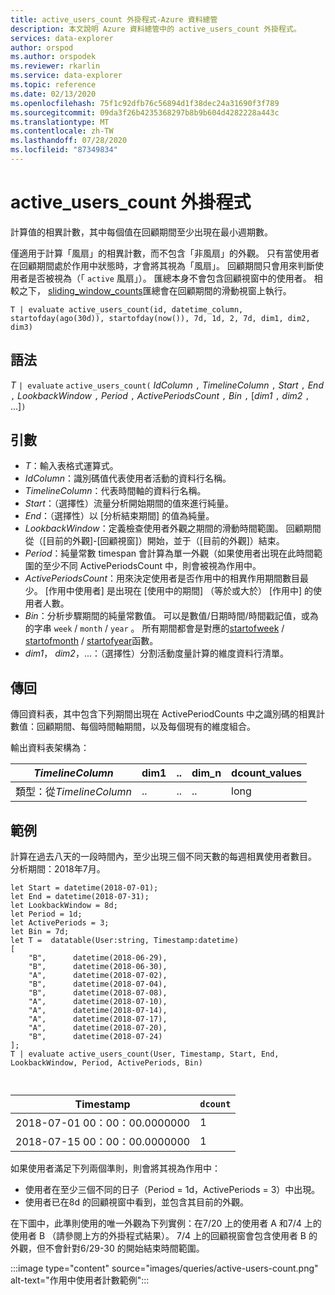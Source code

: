 ```yaml
---
title: active_users_count 外掛程式-Azure 資料總管
description: 本文說明 Azure 資料總管中的 active_users_count 外掛程式。
services: data-explorer
author: orspod
ms.author: orspodek
ms.reviewer: rkarlin
ms.service: data-explorer
ms.topic: reference
ms.date: 02/13/2020
ms.openlocfilehash: 75f1c92dfb76c56894d1f38dec24a31690f3f789
ms.sourcegitcommit: 09da3f26b4235368297b8b9b604d4282228a443c
ms.translationtype: MT
ms.contentlocale: zh-TW
ms.lasthandoff: 07/28/2020
ms.locfileid: "87349834"
---
```

# <a name="active_users_count-plugin"></a>active_users_count 外掛程式

計算值的相異計數，其中每個值在回顧期間至少出現在最小週期數。

僅適用于計算「風扇」的相異計數，而不包含「非風扇」的外觀。 只有當使用者在回顧期間處於作用中狀態時，才會將其視為「風扇」。 回顧期間只會用來判斷使用者是否被視為（「 `active` 風扇」）。 匯總本身不會包含回顧視窗中的使用者。 相較之下， [sliding_window_counts](sliding-window-counts-plugin.md)匯總會在回顧期間的滑動視窗上執行。

```kusto
T | evaluate active_users_count(id, datetime_column, startofday(ago(30d)), startofday(now()), 7d, 1d, 2, 7d, dim1, dim2, dim3)
```

## <a name="syntax"></a>語法

*T* `| evaluate` `active_users_count(` *IdColumn* `,` *TimelineColumn* `,` *Start* `,` *End* `,` *LookbackWindow* `,` *Period* `,` *ActivePeriodsCount* `,` *Bin* `,` [*dim1* `,` *dim2* `,` ...]`)`

## <a name="arguments"></a>引數

* *T*：輸入表格式運算式。
* *IdColumn*：識別碼值代表使用者活動的資料行名稱。 
* *TimelineColumn*：代表時間軸的資料行名稱。
* *Start*：（選擇性）流量分析開始期間的值來進行純量。
* *End*：（選擇性）以 [分析結束期間] 的值為純量。
* *LookbackWindow*：定義檢查使用者外觀之期間的滑動時間範圍。 回顧期間從（[目前的外觀]-[回顧視窗]）開始，並于（[目前的外觀]）結束。 
* *Period*：純量常數 timespan 會計算為單一外觀（如果使用者出現在此時間範圍的至少不同 ActivePeriodsCount 中，則會被視為作用中。
* *ActivePeriodsCount*：用來決定使用者是否作用中的相異作用期間數目最少。 [作用中使用者] 是出現在 [使用中的期間] （等於或大於） [作用中] 的使用者人數。
* *Bin*：分析步驟期間的純量常數值。 可以是數值/日期時間/時間戳記值，或為的字串 `week` / `month` / `year` 。 所有期間都會是對應的[startofweek](startofweekfunction.md) / [startofmonth](startofmonthfunction.md) / [startofyear](startofyearfunction.md)函數。
* *dim1*， *dim2*，...：（選擇性）分割活動度量計算的維度資料行清單。

## <a name="returns"></a>傳回

傳回資料表，其中包含下列期間出現在 ActivePeriodCounts 中之識別碼的相異計數值：回顧期間、每個時間軸期間，以及每個現有的維度組合。

輸出資料表架構為：

|*TimelineColumn*|dim1|..|dim_n|dcount_values|
|---|---|---|---|---|
|類型：從*TimelineColumn*|..|..|..|long|


## <a name="examples"></a>範例

計算在過去八天的一段時間內，至少出現三個不同天數的每週相異使用者數目。 分析期間：2018年7月。

```kusto
let Start = datetime(2018-07-01);
let End = datetime(2018-07-31);
let LookbackWindow = 8d;
let Period = 1d;
let ActivePeriods = 3;
let Bin = 7d; 
let T =  datatable(User:string, Timestamp:datetime)
[
    "B",      datetime(2018-06-29),
    "B",      datetime(2018-06-30),
    "A",      datetime(2018-07-02),
    "B",      datetime(2018-07-04),
    "B",      datetime(2018-07-08),
    "A",      datetime(2018-07-10),
    "A",      datetime(2018-07-14),
    "A",      datetime(2018-07-17),
    "A",      datetime(2018-07-20),
    "B",      datetime(2018-07-24)
]; 
T | evaluate active_users_count(User, Timestamp, Start, End, LookbackWindow, Period, ActivePeriods, Bin)



```

|Timestamp|`dcount`|
|---|---|
|2018-07-01 00：00：00.0000000|1|
|2018-07-15 00：00：00.0000000|1|

如果使用者滿足下列兩個準則，則會將其視為作用中： 
* 使用者在至少三個不同的日子（Period = 1d，ActivePeriods = 3）中出現。
* 使用者已在8d 的回顧視窗中看到，並包含其目前的外觀。

在下圖中，此準則使用的唯一外觀為下列實例：在7/20 上的使用者 A 和7/4 上的使用者 B （請參閱上方的外掛程式結果）。 7/4 上的回顧視窗會包含使用者 B 的外觀，但不會針對6/29-30 的開始結束時間範圍。 

:::image type="content" source="images/queries/active-users-count.png" alt-text="作用中使用者計數範例":::
